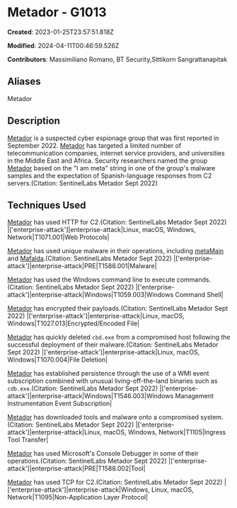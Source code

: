 # Metador - G1013

**Created**: 2023-01-25T23:57:51.818Z

**Modified**: 2024-04-11T00:46:59.526Z

**Contributors**: Massimiliano Romano, BT Security,Sittikorn Sangrattanapitak

## Aliases

Metador

## Description

[Metador](https://attack.mitre.org/groups/G1013) is a suspected cyber espionage group that was first reported in September 2022. [Metador](https://attack.mitre.org/groups/G1013) has targeted a limited number of telecommunication companies, internet service providers, and universities in the Middle East and Africa. Security researchers named the group [Metador](https://attack.mitre.org/groups/G1013) based on the "I am meta" string in one of the group's malware samples and the expectation of Spanish-language responses from C2 servers.(Citation: SentinelLabs Metador Sept 2022)

## Techniques Used


[Metador](https://attack.mitre.org/groups/G1013) has used HTTP for C2.(Citation: SentinelLabs Metador Sept 2022)
|['enterprise-attack']|enterprise-attack|Linux, macOS, Windows, Network|T1071.001|Web Protocols|


[Metador](https://attack.mitre.org/groups/G1013) has used unique malware in their operations, including [metaMain](https://attack.mitre.org/software/S1059) and [Mafalda](https://attack.mitre.org/software/S1060).(Citation: SentinelLabs Metador Sept 2022)
|['enterprise-attack']|enterprise-attack|PRE|T1588.001|Malware|


[Metador](https://attack.mitre.org/groups/G1013) has used the Windows command line to execute commands.(Citation: SentinelLabs Metador Sept 2022)
|['enterprise-attack']|enterprise-attack|Windows|T1059.003|Windows Command Shell|


[Metador](https://attack.mitre.org/groups/G1013) has encrypted their payloads.(Citation: SentinelLabs Metador Sept 2022)
|['enterprise-attack']|enterprise-attack|Linux, macOS, Windows|T1027.013|Encrypted/Encoded File|


[Metador](https://attack.mitre.org/groups/G1013) has quickly deleted `cbd.exe` from a compromised host following the successful deployment of their malware.(Citation: SentinelLabs Metador Sept 2022) 
|['enterprise-attack']|enterprise-attack|Linux, macOS, Windows|T1070.004|File Deletion|


[Metador](https://attack.mitre.org/groups/G1013) has established persistence through the use of a WMI event subscription combined with unusual living-off-the-land binaries such as `cdb.exe`.(Citation: SentinelLabs Metador Sept 2022)
|['enterprise-attack']|enterprise-attack|Windows|T1546.003|Windows Management Instrumentation Event Subscription|


[Metador](https://attack.mitre.org/groups/G1013) has downloaded tools and malware onto a compromised system.(Citation: SentinelLabs Metador Sept 2022)
|['enterprise-attack']|enterprise-attack|Linux, macOS, Windows, Network|T1105|Ingress Tool Transfer|


[Metador](https://attack.mitre.org/groups/G1013) has used Microsoft's Console Debugger in some of their operations.(Citation: SentinelLabs Metador Sept 2022)
|['enterprise-attack']|enterprise-attack|PRE|T1588.002|Tool|


[Metador](https://attack.mitre.org/groups/G1013) has used TCP for C2.(Citation: SentinelLabs Metador Sept 2022)
|['enterprise-attack']|enterprise-attack|Windows, Linux, macOS, Network|T1095|Non-Application Layer Protocol|

